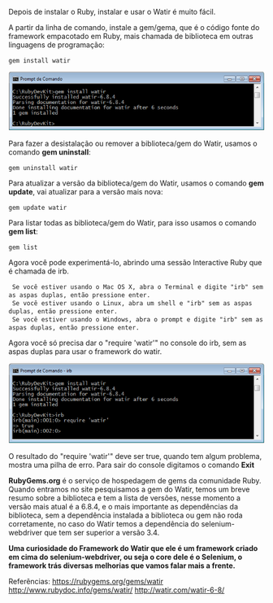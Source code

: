 Depois de instalar o Ruby, instalar e usar o Watir é muito fácil.

A partir da linha de comando, instale a gem/gema, que é o código fonte do framework empacotado em Ruby, mais chamada de biblioteca em outras linguagens de programação:<br>
```prompt
gem install watir
```

![watir install](https://github.com/reinaldorossetti/ProjetoModeloWatir/blob/master/imgs/watir_install.PNG)<br>

Para fazer a desistalação ou remover a biblioteca/gem do Watir, usamos o comando **gem uninstall**:
```prompt
gem uninstall watir
```

Para atualizar a versão da biblioteca/gem do Watir, usamos o comando **gem update**, vai atualizar para a versão mais nova:
```prompt
gem update watir
```

Para listar todas as biblioteca/gem do Watir, para isso usamos o comando **gem list**:
```prompt
gem list
```

Agora você pode experimentá-lo, abrindo uma sessão Interactive Ruby que é chamada de irb.<br>

     Se você estiver usando o Mac OS X, abra o Terminal e digite "irb" sem as aspas duplas, então pressione enter.
     Se você estiver usando o Linux, abra um shell e "irb" sem as aspas duplas, então pressione enter.
     Se você estiver usando o Windows, abra o prompt e digite "irb" sem as aspas duplas, então pressione enter.

Agora você só precisa dar o "require 'watir'" no console do irb, sem as aspas duplas para usar o framework do watir.<br>

![irb watir](https://github.com/reinaldorossetti/ProjetoModeloWatir/blob/master/imgs/irb_watir.PNG)<br>

O resultado do "require 'watir'" deve ser true, quando tem algum problema, mostra uma pilha de erro. Para sair do console digitamos o comando **Exit**

**RubyGems.org** é o serviço de hospedagem de gems da comunidade Ruby. Quando entramos no site pesquisamos a gem do Watir, temos um breve resumo sobre a biblioteca e tem a lista de versões, nesse momento a versão mais atual é a 6.8.4, e o mais importante as dependências da biblioteca, sem a dependência instalada a biblioteca ou gem não roda corretamente, no caso do Watir temos a dependência do selenium-webdriver que tem ser superior a versão 3.4.

**Uma curiosidade do Framework do Watir que ele é um framework criado em cima do selenium-webdriver, ou seja o core dele é o Selenium, o framework trás diversas melhorias que vamos falar mais a frente.**

Referências:
https://rubygems.org/gems/watir
http://www.rubydoc.info/gems/watir/
http://watir.com/watir-6-8/

